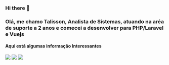 ### Hi there 👋

### Olá, me chamo Talisson, Analista de Sistemas, atuando na aréa de suporte a 2 anos e comecei a desenvolver para PHP/Laravel e Vuejs

#### Aqui está algumas informação Interessantes

<div>
   <a href="https://www.instagram.com/talisson.nt/" target="_blank"><img src="https://img.shields.io/badge/-Instagram-%23E4405F?style=for-the-badge&logo=instagram&logoColor=white" target="_blank"></a>
 <a href="Talisson Neto#4586" target="_blank"><img src="https://img.shields.io/badge/Discord-7289DA?style=for-the-badge&logo=discord&logoColor=white" target="_blank"></a>   
  <a href="https://www.linkedin.com/in/talisson-neto-383235158/" target="_blank"><img src="https://img.shields.io/badge/-LinkedIn-%230077B5?style=for-the-badge&logo=linkedin&logoColor=white" target="_blank"></a> 
</div
